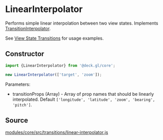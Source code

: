 # LinearInterpolator

Performs simple linear interpolation between two view states. Implements [TransitionInterpolator](/docs/api-reference/transitions/transition-interpolator.md).

See [View State Transitions](/docs/developer-guide/view-state-transitions.md) for usage examples.


## Constructor

```js
import {LinearInterpolator} from '@deck.gl/core';

new LinearInterpolator(['target', 'zoom']);
```

Parameters:

* transitionProps (Array) - Array of prop names that should be linearly interpolated. Default `['longitude', 'latitude', 'zoom', 'bearing', 'pitch']`.

## Source

[modules/core/src/transitions/linear-interpolator.js](https://github.com/visgl/deck.gl/blob/master/modules/core/src/transitions/linear-interpolator.js)
